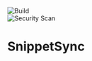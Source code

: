 ![Build](https://github.com/philpursglove/SnippetSync/workflows/Build/badge.svg)  
![Security Scan](https://github.com/philpursglove/SnippetSync/workflows/Security%20Scan/badge.svg)

# SnippetSync #

